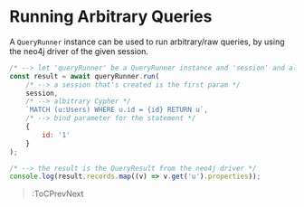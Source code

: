 # Running Arbitrary Queries

A `QueryRunner` instance can be used to run arbitrary/raw queries, by using the neo4j driver of the given session.

```js
/* --> let 'queryRunner' be a QueryRunner instance and 'session' and already-created session */
const result = await queryRunner.run(
    /* --> a session that's created is the first param */
    session, 
    /* --> albitrary Cypher */
    `MATCH (u:Users) WHERE u.id = {id} RETURN u`,
    /* --> bind parameter for the statement */
    {
        id: '1'
    }
);

/* --> the result is the QueryResult from the neo4j driver */
console.log(result.records.map((v) => v.get('u').properties));
```

> :ToCPrevNext